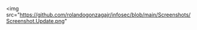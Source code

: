 <img src="https://github.com/rolandogonzagajr/infosec/blob/main/Screenshots/Screenshot.Update.png"


